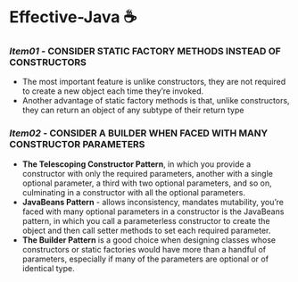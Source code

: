 # Effective-Java ☕️

### _Item01_ - CONSIDER STATIC FACTORY METHODS INSTEAD OF CONSTRUCTORS

- The most important feature is unlike constructors, they are not required to create a new object each time they’re
  invoked.
- Another advantage of static factory methods is that, unlike constructors, they can return an object of any subtype of
  their return type

### _Item02_ - CONSIDER A BUILDER WHEN FACED WITH MANY CONSTRUCTOR PARAMETERS

- **The Telescoping Constructor Pattern**, in
  which you provide a constructor with only the required parameters, another with a
  single optional parameter, a third with two optional parameters, and so on, culminating in a constructor with all the optional parameters.
- **JavaBeans Pattern** - allows inconsistency, mandates mutability,
  you’re faced with many optional parameters in a
  constructor is the JavaBeans pattern, in which you call a parameterless constructor to create the object and then call setter methods to set each required parameter.
- **The Builder Pattern** is a good choice when designing classes
  whose constructors or static factories would have more than a handful of
  parameters, especially if many of the parameters are optional or of identical type.
